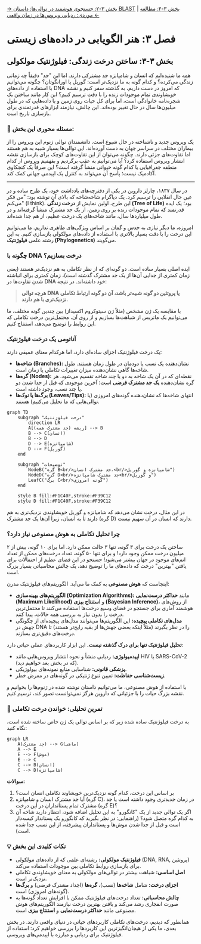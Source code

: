 [→ بخش ۳-۲: جستجوی هوشمند در توالی‌ها: داستان BLAST](./02-intelligent-sequence-search-blast.md) | [بخش ۳-۴: مطالعه موردی: ردیابی ویروس‌ها در زمان واقعی ←](./04-case-study-real-time-virus-tracking.md)

# فصل ۳: هنر الگویابی در داده‌های زیستی

## بخش ۳-۳: ساختن درخت زندگی: فیلوژنتیک مولکولی

همه ما شنیده‌ایم که انسان و شامپانزه جد مشترکی دارند. اما این "جد" دقیقاً چه زمانی زندگی می‌کرده؟ و کدام گونه به ما نزدیک‌تر است: گوریل یا اورانگوتان؟ چگونه می‌توانیم با استفاده از داده‌های DNA که امروز در دست داریم، به گذشته سفر کنیم و نقشه خویشاوندی تمام موجودات زنده را با دقت ترسیم کنیم؟ این کار مانند ساختن یک شجره‌نامه خانوادگی است، اما برای کل حیات روی زمین و با داده‌هایی که در طول میلیون‌ها سال در حال تغییر بوده‌اند. این چالش، نیازمند ابزارهای قدرتمندی برای بازسازی تاریخ است.

### 🎯 مسئله محوری این بخش:

یک ویروس جدید و ناشناخته در حال شیوع است. دانشمندان توالی ژنوم این ویروس را از بیماران مختلف در سراسر جهان به دست آورده‌اند. این توالی‌ها بسیار شبیه‌ به هم هستند اما تفاوت‌های جزئی دارند. چگونه می‌توان از این تفاوت‌های کوچک برای بازسازی نقشه انتشار ویروس استفاده کرد؟ آیا می‌توانیم به عقب برگردیم و بفهمیم ویروس از کدام منطقه جغرافیایی یا کدام گونه حیوانی منشأ گرفته است؟ این صرفاً یک کنجکاوی آکادمیک نیست؛ پاسخ آن می‌تواند به کنترل یک اپیدمی جهانی کمک کند.

---

در سال ۱۸۳۷، چارلز داروین در یکی از دفترچه‌های یادداشت خود، یک طرح ساده و در عین حال انقلابی را ترسیم کرد. یک دیاگرام شاخه‌شاخه که بالای آن نوشته بود: "من فکر می‌کنم" (I think). این طرح، اولین نمایش از **درخت زندگی (Tree of Life)** بود؛ یک ایده قدرتمند که تمام موجودات زنده بر روی زمین، از یک جد مشترک منشأ گرفته‌اند و در طول میلیاردها سال، مانند شاخه‌های یک درخت عظیم، از هم جدا شده‌اند.

امروزه، ما دیگر نیازی به حدس و گمان بر اساس ویژگی‌های ظاهری نداریم. ما می‌توانیم این درخت را با دقت بسیار بالاتری با استفاده از داده‌های مولکولی بازسازی کنیم. به این رشته علمی **فیلوژنتیک (Phylogenetics)** می‌گویند.

### **چگونه با DNA درخت بسازیم؟**

ایده اصلی بسیار ساده است. دو گونه‌ای که از نظر تکاملی به هم نزدیک‌تر هستند (یعنی زمان کمتری از جدایی آن‌ها از یک جد مشترک گذشته است)، زمان کمتری برای انباشته شدن تفاوت‌ها در DNA خود داشته‌اند. در نتیجه:

> **هرچه توالی DNA یا پروتئین دو گونه شبیه‌تر باشد، آن دو گونه ارتباط تکاملی نزدیک‌تری با هم دارند.**

با مقایسه یک ژن مشخص (مثلاً ژن سیتوکروم اکسیداز) بین چندین گونه مختلف، ما می‌توانیم یک ماتریس از شباهت‌ها بسازیم و از روی آن، محتمل‌ترین درخت تکاملی که این روابط را توضیح می‌دهد، استنتاج کنیم.

### **آناتومی یک درخت فیلوژنتیک**

یک درخت فیلوژنتیک اجزای ساده‌ای دارد، اما هرکدام معنای عمیقی دارند:

- **شاخه‌ها (Branches):** نشان‌دهنده یک نسب یا دودمان در طول زمان هستند. طول شاخه‌ها گاهی نشان‌دهنده میزان تغییرات تکاملی یا زمان است.
- **گره‌ها (Nodes):** نقطه‌ای که در آن یک شاخه به دو یا چند شاخه تقسیم می‌شود. هر گره نشان‌دهنده **یک جد مشترک فرضی** است؛ آخرین موجودی که قبل از جدا شدن دو یا چند نسب، وجود داشته است.
- **برگ‌ها یا نوک‌ها (Leaves/Tips):** انتهای شاخه‌ها که نشان‌دهنده گونه‌های امروزی (یا توالی‌هایی که ما تحلیل می‌کنیم) هستند.

```mermaid
graph TD
    subgraph "درخت فیلوژنتیک"
        direction LR
        A[ریشه (جد مشترک همه)] --> B
        B --> C(انسان)
        B --> D
        D --> E(شامپانزه)
        D --> F(گوریل)
    end

    subgraph "توضیحات"
        NodeB("گره B<br/>جد مشترک انسان،<br/>شامپانزه و گوریل")
        NodeD("گره D<br/>جد مشترک شامپانزه<br/>و گوریل")
        LeafC("برگ C<br/>گونه امروزی")
    end

    style B fill:#F1C40F,stroke:#F39C12
    style D fill:#F1C40F,stroke:#F39C12
```

در این مثال، درخت نشان می‌دهد که شامپانزه و گوریل خویشاوندی نزدیک‌تری به هم دارند تا به انسان، زیرا آن‌ها یک جد مشترک (گره D) دارند که انسان در آن سهیم نیست.

### **چرا تحلیل تکاملی به هوش مصنوعی نیاز دارد؟**

ساختن یک درخت برای ۳ گونه، تنها ۳ حالت ممکن دارد. اما برای ۱۰ گونه، بیش از ۲ میلیون درخت ممکن وجود دارد! و برای تنها ۵۰ گونه، تعداد درخت‌های ممکن از تعداد اتم‌های موجود در جهان بیشتر می‌شود! جستجو در این فضای عظیم از احتمالات برای یافتن "بهترین" درخت که داده‌های ما را توضیح دهد، یک چالش محاسباتی بسیار بزرگ است.

اینجاست که **هوش مصنوعی** به کمک ما می‌آید. الگوریتم‌های فیلوژنتیک مدرن:

- **الگوریتم‌های بهینه‌سازی (Optimization Algorithms):** مانند **حداکثر درست‌نمایی (Maximum Likelihood)** و **استنتاج بیزی (Bayesian Inference)**، از روش‌های هوشمند آماری برای جستجو در فضای وسیع درخت‌ها استفاده می‌کنند تا محتمل‌ترین درخت را بدون نیاز به بررسی همه حالات، پیدا کنند.
- **مدل‌های تکاملی پیچیده:** این الگوریتم‌ها می‌توانند مدل‌های پیچیده‌ای از چگونگی جهش در DNA را در نظر بگیرند (مثلاً اینکه بعضی جهش‌ها از بقیه رایج‌تر هستند) تا درخت‌های دقیق‌تری بسازند.

**تحلیل فیلوژنتیک تنها برای درک گذشته نیست.** این ابزار کاربردهای عملی حیاتی دارد:

- **اپیدمیولوژی:** ردیابی منشأ و نحوه انتشار ویروس‌هایی مانند HIV یا SARS-CoV-2 (که در بخش بعد خواهیم دید).
- **پزشکی قانونی:** شناسایی منابع نمونه‌های بیولوژیکی.
- **زیست‌شناسی حفاظت:** تعیین تنوع ژنتیکی در گونه‌های در معرض خطر.

با استفاده از هوش مصنوعی، ما می‌توانیم داستان نوشته شده در ژنوم‌ها را بخوانیم و نقشه بزرگ حیات را با جزئیاتی که داروین هرگز نمی‌توانست تصور کند، ترسیم کنیم.

### 🔬 تمرین تحلیلی: خواندن درخت تکاملی

به درخت فیلوژنتیک ساده شده زیر که بر اساس توالی یک ژن خاص ساخته شده است، نگاه کنید:

```mermaid
graph LR
    A(جد مشترک) --> G(ماهی)
    A --> E
    E --> F(موش)
    E --> C
    C --> B(انسان)
    C --> D(شامپانزه)
```

**سوالات:**

1.  بر اساس این درخت، کدام گونه نزدیک‌ترین خویشاوند تکاملی انسان است؟
2.  آیا جد مشترک انسان و شامپانزه (گره C)، در زمان جدیدتری وجود داشته است یا جد مشترک تمام پستانداران در این درخت (گره E)؟
3.  اگر یک توالی جدید از یک "کانگورو" به این تحلیل اضافه شود، انتظار دارید شاخه آن به کدام گره متصل شود؟ (راهنمایی: در نظر بگیرید که کانگورو یک پستاندار کیسه‌دار است و قبل از جدا شدن موش‌ها و پستانداران پیشرفته، از این نسب جدا شده است).

### 💡 نکات کلیدی این بخش

- **فیلوژنتیک مولکولی:** رشته‌ای علمی که از داده‌های مولکولی (DNA, RNA, پروتئین) برای بازسازی روابط تکاملی بین موجودات استفاده می‌کند.
- **اصل اساسی:** شباهت بیشتر در توالی‌های مولکولی به معنای خویشاوندی تکاملی نزدیک‌تر است.
- **اجزای درخت:** شامل **شاخه‌ها** (نسب)، **گره‌ها** (اجداد مشترک فرضی) و **برگ‌ها** (گونه‌های امروزی) است.
- **چالش محاسباتی:** تعداد درخت‌های فیلوژنتیک ممکن با افزایش تعداد گونه‌ها به صورت انفجاری رشد می‌کند و یافتن بهترین درخت نیازمند الگوریتم‌های هوش مصنوعی مانند **حداکثر درست‌نمایی** و **استنتاج بیزی** است.

همانطور که دیدیم، درخت‌های تکاملی کاربردهای حیاتی در دنیای واقعی دارند. در بخش بعدی، ما یکی از هیجان‌انگیزترین این کاربردها را بررسی خواهیم کرد: استفاده از فیلوژنتیک برای ردیابی و مبارزه با اپیدمی‌های ویروسی.
